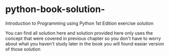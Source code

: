 # python-book-solution-
Introduction to Programming using Python 1st Edition exercise solution 

You can find all solution here and solution provided here only uses the concept that were covered in previous chapter so you don't have to worry about what you haven't study 
later in the book you will found easiar version of those solution 
